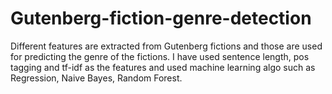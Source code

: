 # Gutenberg-fiction-genre-detection
Different features are extracted from Gutenberg fictions and those are used for predicting the genre of the fictions. I have used sentence length, pos tagging and tf-idf as the features and used machine learning algo such as Regression, Naive Bayes, Random Forest. 
